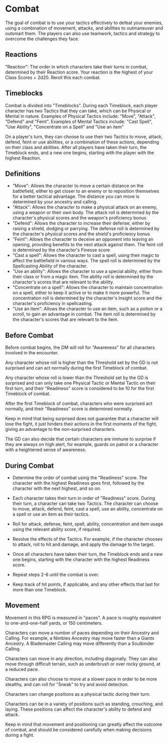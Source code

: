 # Combat

The goal of combat is to use your tactics effectively to defeat your enemies, using a combination of movement, attacks, and abilities to outmaneuver and outsmart them. The players can also use teamwork, tactics and strategy to overcome the challenges they face.

## Reactions

"Reaction": The order in which characters take their turns in combat, determined by their Reaction score. Your reaction is the highest of your Class Scores + 2d20. Reroll this each combat.

## Timeblocks

Combat is divided into "Timeblocks". During each Timeblock, each player character has two Tactics that they can take, which can be Physical or Mental in nature. Examples of Physical Tactics include: "Move", "Attack", "Defend" and "Feint". Examples of Mental Tactics include: "Cast Spell", "Use Ability", "Concentrate on a Spell" and "Use an item"

On a player's turn, they can choose to use their two Tactics to move, attack, defend, feint or use abilities, or a combination of these actions, depending on their class and abilities. After all players have taken their turn, the Timeblock ends, and a new one begins, starting with the player with the highest Reaction.

## Definitions

- "Move": Allows the character to move a certain distance on the battlefield, either to get closer to an enemy or to reposition themselves for a better tactical advantage. The distance you can move is determined by your ancestry and calling.
- "Attack": Allows the character to make a physical attack on an enemy, using a weapon or their own body. The attack roll is determined by the character's physical scores and the weapon's proficiency bonus
- "Defend": Allows the character to increase their defense, either by raising a shield, dodging or parrying. The defense roll is determined by the character's physical scores and the shield's proficiency bonus
- "Feint": Allows the character to deceive an opponent into leaving an opening, providing benefits to the next attack against them. The feint roll is determined by the character's Finesse score
- "Cast a spell": Allows the character to cast a spell, using their magic to affect the battlefield in various ways. The spell roll is determined by the Spellcasting Ability of the character. 
- "Use an ability": Allows the character to use a special ability, either from their class or from a magic item. The ability roll is determined by the character's scores that are relevant to the ability.
- "Concentrate on a spell": Allows the character to maintain concentration on a spell, either to keep it active or to make it more powerful. The concentration roll is determined by the character's Insight score and the character's proficiency in spellcasting.
- "Use an item": Allows the character to use an item, such as a potion or a scroll, to gain an advantage in combat. The item roll is determined by the character's scores that are relevant to the item.

## Before Combat

Before combat begins, the DM will roll for "Awareness" for all characters involved in the encounter.

Any character whose roll is higher than the Threshold set by the GD is not surprised and can act normally during the first Timeblock of combat.

Any character whose roll is lower than the Threshold set by the GD is surprised and can only take one Physical Tactic or Mental Tactic on their first turn, and their "Readiness" score is considered to be 10 for the first Timeblock of combat.

After the first Timeblock of combat, characters who were surprised act normally, and their "Readiness" score is determined normally.

Keep in mind that being surprised does not guarantee that a character will lose the fight, it just hinders their actions in the first moments of the fight, giving an advantage to the non-surprised characters.

The GD can also decide that certain characters are immune to surprise if they are always on high alert, for example, guards on patrol or a character with a heightened sense of awareness.

## During Combat

- Determine the order of combat using the "Readiness" score. The character with the highest Readiness goes first, followed by the character with the next highest, and so on.

- Each character takes their turn in order of "Readiness" score. During their turn, a character can take two Tactics. The character can choose to move, attack, defend, feint, cast a spell, use an ability, concentrate on a spell or use an item as their tactics.

- Roll for attack, defense, feint, spell, ability, concentration and item usage using the relevant ability score, if required.

- Resolve the effects of the Tactics. For example, if the character chooses to attack, roll to hit and damage, and apply the damage to the target.

- Once all characters have taken their turn, the Timeblock ends and a new one begins, starting with the character with the highest Readiness score.

- Repeat steps 2-6 until the combat is over.

- Keep track of hit points, if applicable, and any other effects that last for more than one Timeblock.

## Movement

Movement in this RPG is measured in "paces". A pace is roughly equivalent to one-and-one-half yards, or 150 centimeters. 

Characters can move a number of paces depending on their Ancestry and Calling. For example, a Nimbles Ancestry may move faster than a Giants Ancestry. A Blademaster Calling may move differently than a Soulbinder Calling.

Characters can move in any direction, including diagonally. They can also move through difficult terrain, such as underbrush or over rocky ground, at a reduced pace.

Characters can also choose to move at a slower pace in order to be more stealthy, and can roll for "Sneak" to try and avoid detection.

Characters can change positions as a physical tactic during their turn.

Characters can be in a variety of positions such as standing, crouching, and laying. These positions can affect the character's ability to defend and attack.

Keep in mind that movement and positioning can greatly affect the outcome of combat, and should be considered carefully when making decisions during a fight.
